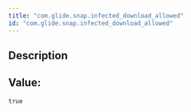 ```yaml
---
title: "com.glide.snap.infected_download_allowed"
id: "com.glide.snap.infected_download_allowed"
---
```

## Description



## Value: 
```
true
```